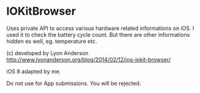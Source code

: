 IOKitBrowser
============

Uses private API to access various hardware related informations on iOS.
I used it to check the battery cycle count. But there are other informations hidden es well, eg. temperature etc.

(c) developed by Lyon Anderson
http://www.lyonanderson.org/blog/2014/02/12/ios-iokit-browser/

iOS 8 adapted by me.

Do not use for App submissions. You will be rejected.